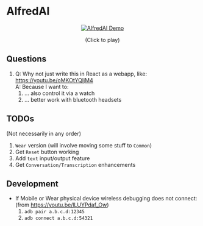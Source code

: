 # AlfredAI

<div align="center">

[![AlfredAI Demo](https://img.youtube.com/vi/2dk9uPPfRKw/0.jpg)](https://youtube.com/shorts/2dk9uPPfRKw)

(Click to play)

</div>

## Questions

1. Q: Why not just write this in React as a webapp, like:  
   https://youtu.be/oMKOtYQljM4  
   A: Because I want to:
   1. ... also control it via a watch
   2. ... better work with bluetooth headsets

## TODOs
(Not necessarily in any order)
1. `Wear` version (will involve moving some stuff to `Common`)
2. Get `Reset` button working
3. Add `text` input/output feature
4. Get `Conversation/Transcription` enhancements

## Development
* If Mobile or Wear physical device wireless debugging does not connect:
  (from https://youtu.be/lLUYPdaf_Ow)
   1. `adb pair a.b.c.d:12345`
   2. `adb connect a.b.c.d:54321`
